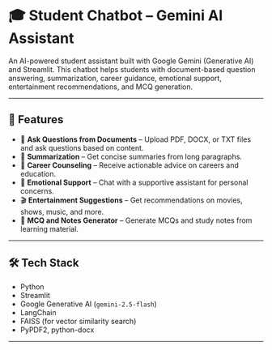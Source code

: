# 🎓 Student Chatbot – Gemini AI Assistant

An AI-powered student assistant built with Google Gemini (Generative AI) and Streamlit. This chatbot helps students with document-based question answering, summarization, career guidance, emotional support, entertainment recommendations, and MCQ generation.

---

## 🚀 Features

- 📁 **Ask Questions from Documents** – Upload PDF, DOCX, or TXT files and ask questions based on content.
- 📝 **Summarization** – Get concise summaries from long paragraphs.
- 💼 **Career Counseling** – Receive actionable advice on careers and education.
- 💖 **Emotional Support** – Chat with a supportive assistant for personal concerns.
- 🎬 **Entertainment Suggestions** – Get recommendations on movies, shows, music, and more.
- 🧠 **MCQ and Notes Generator** – Generate MCQs and study notes from learning material.

---

## 🛠️ Tech Stack

- Python
- Streamlit
- Google Generative AI (`gemini-2.5-flash`)
- LangChain
- FAISS (for vector similarity search)
- PyPDF2, python-docx

---



